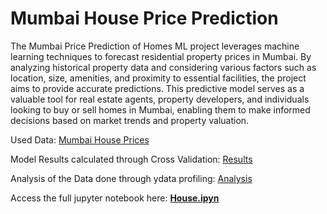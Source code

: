 # Mumbai House Price Prediction
The Mumbai Price Prediction of Homes ML project leverages machine learning techniques to forecast residential property prices in Mumbai. By analyzing historical property data and considering various factors such as location, size, amenities, and proximity to essential facilities, the project aims to provide accurate predictions. This predictive model serves as a valuable tool for real estate agents, property developers, and individuals looking to buy or sell homes in Mumbai, enabling them to make informed decisions based on market trends and property valuation.

Used Data:
<a href="https://github.com/rohansharma111/Mumbai-House-Price-Prediction/blob/97d7318947a63c7bdde1be0a26f7ae86f223473e/Mumbai1.csv">Mumbai House Prices</a>

Model Results calculated through Cross Validation:
<a href="https://github.com/rohansharma111/Mumbai-House-Price-Prediction/blob/c76392c924747d5b94b1fbc89c7ca145d30d64c3/Model%20Results">Results</a>

Analysis of the Data done through ydata profiling:
<a href="https://github.com/rohansharma111/Mumbai-House-Price-Prediction/blob/25e089f03dd61bf2f65424e8803569e0df4cf12d/analysis.html">Analysis</a>

Access the full jupyter notebook here:
<a href="https://github.com/rohansharma111/Mumbai-House-Price-Prediction/blob/dafefb40a09d680b0e5dee97f7b24aba6e9d0fff/Mumbai%20House%20Price%20Prediction.ipynb"><b>House.ipyn</b></a>
